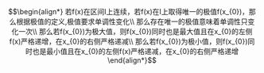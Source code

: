$$\begin{align*}
若f(x)在区间I上连续，若f(x)在I上取得唯一的极值f(x_{0})，那么根据极值的定义,极值要求单调性变化\\
那么存在唯一的极值意味着单调性只变化一次\\
那么若f(x_{0})为极大值，则f(x_{0})同时也是最大值且在x_{0}的左侧f(x)严格递增，在x_{0}的右侧严格递减\\
那么若f(x_{0})为极小值，则f(x_{0})同时也是最小值且在x_{0}的左侧f(x)严格递减，在x_{0}的右侧严格递增
\end{align*}$$
